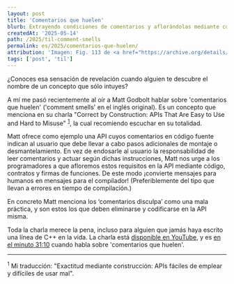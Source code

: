```yaml
---
layout: post
title: 'Comentarios que huelen'
blurb: Extrayendo condiciones de comentarios y aflorándolas mediante código.
createdAt: '2025-05-14'
path: /2025/til-comment-smells
permalink: es/2025/comentarios-que-huelen/
attribution: 'Imagen: Fig. 113 de <a href="https://archive.org/details/plainhometalkabo00foot/page/n11/mode/2up" target="_blank"><em>Plain Home Talk</em> (1896)</a> por Edward B. Foote, fuera de copyright.'
tags: ['post', 'til']
---
```


<!-- markdownlint-disable MD033 no-inline-html -->

¿Conoces esa sensación de revelación cuando alguien te descubre el nombre de un concepto
que sólo intuyes?

A mí me pasó recientemente al oír a Matt Godbolt hablar sobre 'comentarios que huelen'
('comment smells' en el inglés original). Es un concepto que menciona en su charla
"Correct by Construction: APIs That Are Easy to Use and Hard to Misuse"
<sup><a href="#footnote-1">1</a></sup>, la cual recomiendo escuchar en su totalidad.

Matt ofrece como ejemplo una API cuyos comentarios en código fuente indican al usuario que
debe llevar a cabo pasos adicionales de montaje o desmantelamiento. En vez de endosarle al
usuario la responsabilidad de leer comentarios y actuar según dichas instrucciones, Matt
nos urge a los programadores a que afloremos estos requisitos en la API mediante código,
contratos y firmas de funciones.
De este modo ¡convierte mensajes para humanos en mensajes para el compilador!
(Preferiblemente del tipo que llevan a errores en tiempo de compilación.)

En concreto Matt menciona los ‘comentarios disculpa’ como una mala práctica, y son estos
los que deben eliminarse y codificarse en la API misma.

<!-- markdownlint-disable MD013 line-length -->

Toda la charla merece la pena, incluso para alguien que jamás haya escrito una línea de
C++ en la vida.
La charla está <a href="https://youtu.be/nLSm3Haxz0I" target="_blank"> disponible en YouTube</a>,
y es  <a href="https://youtu.be/nLSm3Haxz0I?feature=shared&t=1870" target="_blank">en el minuto 31:10</a>
cuando habla sobre 'comentarios que huelen'.

---
<div id="footnote-1">
    <sup>1</sup> Mi traducción: "Exactitud mediante construcción: APIs fáciles de emplear y difíciles de usar mal".
</div>
